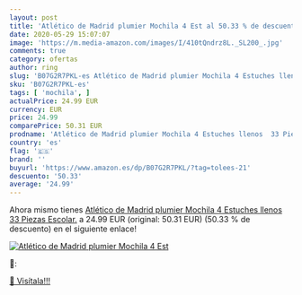 ```yaml
---
layout: post
title: 'Atlético de Madrid plumier Mochila 4 Est al 50.33 % de descuento'
date: 2020-05-29 15:07:07
image: 'https://m.media-amazon.com/images/I/410tQndrz8L._SL200_.jpg'
comments: true
category: ofertas
author: ring
slug: 'B07G2R7PKL-es Atlético de Madrid plumier Mochila 4 Estuches llenos 33...'
sku: 'B07G2R7PKL-es'
tags: [ 'mochila', ]
actualPrice: 24.99 EUR
currency: EUR
price: 24.99
comparePrice: 50.31 EUR
prodname: 'Atlético de Madrid plumier Mochila 4 Estuches llenos  33 Piezas  Escolar.'
country: 'es'
flag: '🇪🇸'
brand: ''
buyurl: 'https://www.amazon.es/dp/B07G2R7PKL/?tag=tolees-21'
descuento: '50.33'
average: '24.99'
---
```


Ahora mismo tienes [Atlético de Madrid plumier Mochila 4 Estuches llenos  33 Piezas  Escolar.](https://www.amazon.es/dp/B07G2R7PKL/?tag=tolees-21) a 24.99 EUR (original: 50.31 EUR) (50.33 %  de descuento) en el siguiente enlace!

[![Atlético de Madrid plumier Mochila 4 Est](https://m.media-amazon.com/images/I/410tQndrz8L._SL200_.jpg)](https://www.amazon.es/dp/B07G2R7PKL/?tag=tolees-21)

🔎:


[🛒 Visítala!!!](https://www.amazon.es/dp/B07G2R7PKL/?tag=tolees-21)
